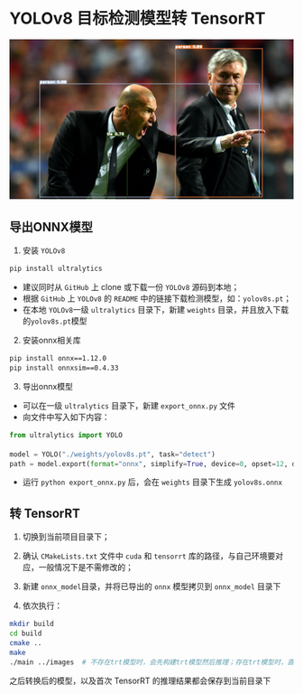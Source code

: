 # YOLOv8 目标检测模型转 TensorRT

![_zidane](output/_zidane.jpg)

## 导出ONNX模型

1. 安装 `YOLOv8`

```bash
pip install ultralytics
```

- 建议同时从 `GitHub` 上 clone 或下载一份 `YOLOv8` 源码到本地；
- 根据 `GitHub` 上 `YOLOv8` 的 `README` 中的链接下载检测模型，如：`yolov8s.pt`；
- 在本地 `YOLOv8`一级 `ultralytics` 目录下，新建 `weights` 目录，并且放入下载的`yolov8s.pt`模型

2. 安装onnx相关库

```bash
pip install onnx==1.12.0
pip install onnxsim==0.4.33
```

3. 导出onnx模型

- 可以在一级 `ultralytics` 目录下，新建 `export_onnx.py` 文件
- 向文件中写入如下内容：

```python
from ultralytics import YOLO

model = YOLO("./weights/yolov8s.pt", task="detect")
path = model.export(format="onnx", simplify=True, device=0, opset=12, dynamic=False, imgsz=640)
```

- 运行 `python export_onnx.py` 后，会在 `weights` 目录下生成 `yolov8s.onnx`

## 转 TensorRT

1. 切换到当前项目目录下；

2. 确认 `CMakeLists.txt` 文件中 `cuda` 和 `tensorrt` 库的路径，与自己环境要对应，一般情况下是不需修改的；
3. 新建 `onnx_model`目录，并将已导出的 `onnx` 模型拷贝到 `onnx_model` 目录下
4. 依次执行：

```bash
mkdir build
cd build
cmake ..
make
./main ../images  # 不存在trt模型时，会先构建trt模型然后推理；存在trt模型时，直接加载trt模型然后推理
```

之后转换后的模型，以及首次 TensorRT 的推理结果都会保存到当前目录下

